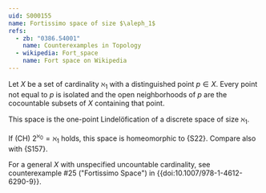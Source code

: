 ```yaml
---
uid: S000155
name: Fortissimo space of size $\aleph_1$
refs:
  - zb: "0386.54001" 
    name: Counterexamples in Topology
  - wikipedia: Fort_space
    name: Fort space on Wikipedia
---
```


Let $X$ be a set of cardinality $\aleph_1$ with a distinguished point $p\in X$.
Every point not equal to $p$ is isolated and the open neighborhoods of $p$ are the cocountable subsets of $X$ containing that point.

This space is the one-point Lindelöfication of a discrete space of size $\aleph_1$.

If (CH) $2^{\aleph_0}=\aleph_1$ holds, this space is homeomorphic to {S22}.
Compare also with {S157}.

For a general $X$ with unspecified uncountable cardinality,
see counterexample #25 ("Fortissimo Space") in {{doi:10.1007/978-1-4612-6290-9}}.
